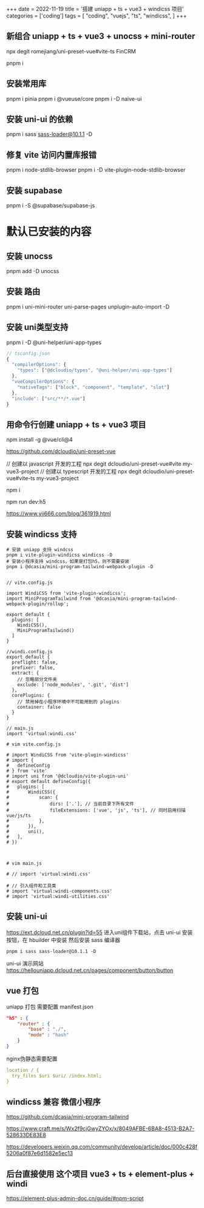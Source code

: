 +++
date = 2022-11-19
title = '搭建 uniapp + ts + vue3 + windicss 项目'
categories = ['coding']
tags = [
    "coding",
    "vuejs",
    "ts",
    "windicss",
]
+++



## 新组合 uniapp + ts + vue3 + unocss + mini-router

npx degit romejiang/uni-preset-vue#vite-ts FinCRM

pnpm i

## 安装常用库
pnpm i pinia 
pnpm i @vueuse/core
pnpm i -D naive-ui

## 安装 uni-ui 的依赖
pnpm i sass sass-loader@10.1.1 -D

## 修复 vite 访问内置库报错
pnpm i node-stdlib-browser
pnpm i -D vite-plugin-node-stdlib-browser

## 安装 supabase
pnpm i -S @supabase/supabase-js


#  默认已安装的内容
## 安装 unocss
pnpm add -D unocss

## 安装 路由
pnpm i uni-mini-router uni-parse-pages unplugin-auto-import -D

## 安装 uni类型支持
pnpm i -D @uni-helper/uni-app-types

```js
// tsconfig.json
{
  "compilerOptions": {
    "types": ["@dcloudio/types", "@uni-helper/uni-app-types"]
  },
  "vueCompilerOptions": {
    "nativeTags": ["block", "component", "template", "slot"]
  },
  "include": ["src/**/*.vue"]
}
```
## 用命令行创建 uniapp + ts + vue3 项目

npm install -g @vue/cli@4

https://github.com/dcloudio/uni-preset-vue


// 创建以 javascript 开发的工程
npx degit dcloudio/uni-preset-vue#vite my-vue3-project
// 创建以 typescript 开发的工程
npx degit dcloudio/uni-preset-vue#vite-ts my-vue3-project

npm i 

npm run dev:h5


https://www.yii666.com/blog/361919.html


## 安装 windicss 支持
```shell
# 安装 uniapp 支持 windcss
pnpm i vite-plugin-windicss windicss -D
# 安装小程序支持 windcss，如果是打包h5，则不需要安装
pnpm i @dcasia/mini-program-tailwind-webpack-plugin -D


// vite.config.js

import WindiCSS from 'vite-plugin-windicss';
import MiniProgramTailwind from '@dcasia/mini-program-tailwind-webpack-plugin/rollup';

export default {
  plugins: [
    WindiCSS(),
    MiniProgramTailwind()
  ]
}

//windi.config.js
export default {
  preflight: false,
  prefixer: false,
  extract: {
    // 忽略部分文件夹
    exclude: ['node_modules', '.git', 'dist']
  },
  corePlugins: {
    // 禁用掉在小程序环境中不可能用到的 plugins
    container: false
  }
}

// main.js
import 'virtual:windi.css'

# vim vite.config.js

# import WindiCSS from 'vite-plugin-windicss'
# import {
# 	defineConfig
# } from 'vite'
# import uni from '@dcloudio/vite-plugin-uni'
# export default defineConfig({
# 	plugins: [
# 		WindiCSS({
# 			scan: {
# 				dirs: ['.'], // 当前目录下所有文件
# 				fileExtensions: ['vue', 'js', 'ts'], // 同时启用扫描vue/js/ts
# 			},
# 		}),
# 		uni(),
# 	],
# })



# vim main.js 

# // import 'virtual:windi.css'

# // 引入组件和工具类
# import 'virtual:windi-components.css'
# import 'virtual:windi-utilities.css'
```

## 安装 uni-ui

https://ext.dcloud.net.cn/plugin?id=55
进入uni组件下载站，点击 uni-ui 安装按钮，在 hbuilder 中安装
然后安装 sass 编译器
```shell
pnpm i sass sass-loader@10.1.1 -D

```
uni-ui 演示网站
https://hellouniapp.dcloud.net.cn/pages/component/button/button


## vue 打包

uniapp 打包 需要配置 manifest.json
```json
"h5" : {
    "router" : {
        "base" : "./",
        "mode" : "hash"
    }
}
```

nginx伪静态需要配置

```yaml
location / {
  try_files $uri $uri/ /index.html;
}
```

## windicss 兼容 微信小程序
https://github.com/dcasia/mini-program-tailwind

https://www.craft.me/s/Wx2f9cjGwyZYOx/x/8049AFBE-6BA8-4513-B2A7-528633DE83E8

https://developers.weixin.qq.com/community/develop/article/doc/000c428f5206a0f87e6d1582e5ec13

## 后台直接使用 这个项目 vue3 + ts + element-plus + windi
https://element-plus-admin-doc.cn/guide/#npm-script

